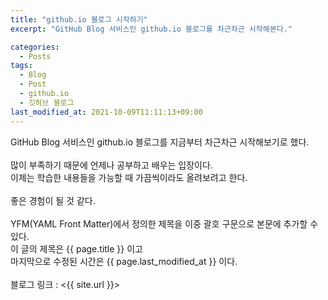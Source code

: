 ```yaml
---
title: "github.io 블로그 시작하기"
excerpt: "GitHub Blog 서비스인 github.io 블로그를 차근차근 시작해본다."

categories:
  - Posts
tags:
  - Blog
  - Post
  - github.io
  - 깃허브 블로그
last_modified_at: 2021-10-09T11:11:13+09:00
---
```


GitHub Blog 서비스인 github.io 블로그를 지금부터 차근차근 시작해보기로 했다.<br><br>많이 부족하기 때문에 언제나 공부하고 배우는 입장이다.<br>이제는 학습한 내용들을 가능할 때 가끔씩이라도 올려보려고 한다.<br><br>좋은 경험이 될 것 같다.<br><br>YFM(YAML Front Matter)에서 정의한 제목을 이중 괄호 구문으로 본문에 추가할 수 있다.<br>이 글의 제목은 {{ page.title }} 이고<br>마지막으로 수정된 시간은 {{ page.last_modified_at }} 이다.<br><br>블로그 링크 : <{{ site.url }}>

